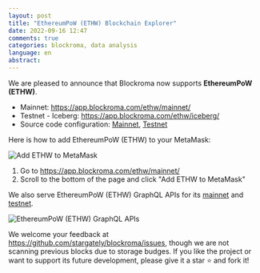 ```yaml
---
layout: post
title: "EthereumPoW (ETHW) Blockchain Explorer"
date: 2022-09-16 12:47
comments: true
categories: blockroma, data analysis
language: en
abstract:
---
```


We are pleased to announce that Blockroma now supports **EthereumPoW (ETHW)**.

* Mainnet: https://app.blockroma.com/ethw/mainnet/
* Testnet - Iceberg: https://app.blockroma.com/ethw/iceberg/
* Source code configuration: [Mainnet](https://github.com/stargately/blockroma/blob/main/config/ethw-mainnet.js), [Testnet](https://github.com/stargately/blockroma/blob/main/config/ethw-iceberg-testnet.js)

Here is how to add EthereumPoW (ETHW) to your MetaMask:

![Add ETHW to MetaMask](https://tp-misc.b-cdn.net/add-ethw-to-metamask.png)

1. Go to https://app.blockroma.com/ethw/mainnet/
2. Scroll to the bottom of the page and click "Add ETHW to MetaMask"

We also serve EthereumPoW (ETHW) GraphQL APIs for its [mainnet](https://app.blockroma.com/ethw/mainnet/api-gateway/) and [testnet](https://app.blockroma.com/ethw/iceberg/api-gateway/).

![EthereumPoW (ETHW) GraphQL APIs](https://tp-misc.b-cdn.net/query-ethw.png)

We welcome your feedback at https://github.com/stargately/blockroma/issues, though we are not scanning previous blocks due to storage budges. If you like the project or want to support its future development, please give it a star ⭐️ and fork it!
